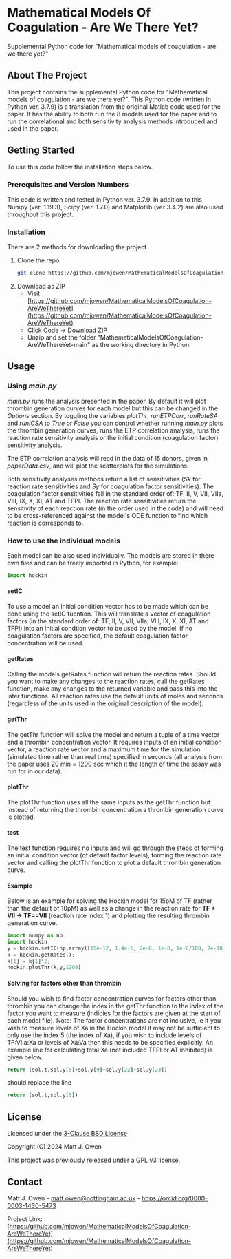 # Mathematical Models Of Coagulation - Are We There Yet?
 Supplemental Python code for "Mathematical models of coagulation - are we there yet?"


<!-- ABOUT THE PROJECT -->
## About The Project
This project contains the supplemental Python code for "Mathematical models of coagulation - are we there yet?". This Python code (written in Python ver. 3.7.9) is a translation from the original Matlab code used for the paper. It has the ability to both run the 8 models used for the paper and to run the correlational and both sensitivity analysis methods introduced and used in the paper.



<!-- GETTING STARTED -->
## Getting Started
To use this code follow the installation steps below.

### Prerequisites and Version Numbers
This code is written and tested in Python ver. 3.7.9. In addition to this Numpy (ver. 1.19.3), Scipy (ver. 1.7.0) and Matplotlib (ver 3.4.2) are also used throughout this project.

### Installation
There are 2 methods for downloading the project.
1. Clone the repo
   ```sh
   git clone https://github.com/mjowen/MathematicalModelsOfCoagulation-AreWeThereYet.git
   ```
2. Download as ZIP
    - Visit [https://github.com/mjowen/MathematicalModelsOfCoagulation-AreWeThereYet](https://github.com/mjowen/MathematicalModelsOfCoagulation-AreWeThereYet)
    - Click Code -> Download ZIP
    - Unzip and set the folder "MathematicalModelsOfCoagulation-AreWeThereYet-main" as the working directory in Python


<!-- USAGE EXAMPLES -->
## Usage
### Using *main.py*
*main.py* runs the analysis presented in the paper. By default it will plot thrombin generation curves for each model but this can be changed in the *Options* section. By toggling the variables *plotThr*, *runETPCorr*, *runRateSA* and *runICSA* to *True* or *False* you can control whether running *main.py* plots the thrombin generation curves, runs the ETP correlation analysis, runs the reaction rate sensitivity analysis or the initial condition (coagulation factor) sensitivity analysis. 

The ETP correlation analysis will read in the data of 15 donors, given in *paperData.csv*, and will plot the scatterplots for the simulations.

Both sensitivity analyses methods return a list of sensitivities (*Sk* for reaction rate sensitivities and *Sy* for coagulation factor sensitivities). The coagulation factor sensitivities fall in the standard order of: TF, II, V, VII, VIIa, VIII, IX, X, XI, AT and TFPI. The reaction rate sensitivities return the sensitivity of each reaction rate (in the order used in the code) and will need to be cross-referenced against the model's ODE function to find which reaction is corresponds to.

### How to use the individual models
Each model can be also used individually. The models are stored in there own files and can be freely imported in Python, for example:
```python
import hockin
```
#### setIC
To use a model an initial condition vector has to be made which can be done using the setIC fucntion. This will translate a vector of coagulation factors (in the standard order of: TF, II, V, VII, VIIa, VIII, IX, X, XI, AT and TFPI) into an initial condtion vector to be used by the model. If no coagulation factors are specified, the default coagulation factor concentration will be used. 

#### getRates
Calling the models getRates function will return the reaction rates. Should you want to make any changes to the reaction rates, call the getRates function, make any changes to the returned variable and pass this into the later functions. All reaction rates use the default units of moles and seconds (regardless of the units used in the original description of the model).

#### getThr
The getThr function will solve the model and return a tuple of a time vector and a thrombin concentration vector. It requires inputs of an initial condition vector, a reaction rate vector and a maximum time for the simulation (simulated time rather than real time) specified in seconds (all analysis from the paper uses 20 min = 1200 sec which it the length of time the assay was run for in our data).

#### plotThr
The plotThr function uses all the same inputs as the getThr function but instead of returning the thrombin concentration a thrombin generation curve is plotted.

#### test
The test function requires no inputs and will go through the steps of forming an initial condition vector (of default factor levels), forming the reaction rate vector and calling the plotThr function to plot a default thrombin generation curve.

#### Example
Below is an example for solving the Hockin model for 15pM of TF (rather than the default of 10pM) as well as a change in the reaction rate for **TF + VII -> TF==VII** (reaction rate index 1) and plotting the resulting thrombin generation curve.
```python
import numpy as np
import hockin
y = hockin.setIC(np.array([15e-12, 1.4e-6, 2e-8, 1e-8, 1e-8/100, 7e-10, 9e-8, 1.6e-7, 3e-8, 3.4e-6, 2.5e-9]));
k = hockin.getRates();
k[1] = k[1]*2;
hockin.plotThr(k,y,1200)
```

#### Solving for factors other than thrombin
Should you wish to find factor concentration curves for factors other than thrombin you can change the index in the getThr function to the index of the factor you want to measure (indicies for the factors are given at the start of each model file). Note: The factor concentrations are not inclusive, ie if you wish to measure levels of Xa in the Hockin model it may not be sufficient to only use the index 5 (the index of Xa), if you wish to include levels of TF:VIIa:Xa or levels of Xa:Va then this needs to be specified explicitly. An example line for calculating total Xa (not included TFPI or AT inhibited) is given below.
```python
return (sol.t,sol.y[5]+sol.y[9]+sol.y[22]+sol.y[23])
```
should replace the line
```python
return (sol.t,sol.y[6])
```

<!-- LICENSE -->
## License
Licensed under the [3-Clause BSD License](LICENSE)
    
Copyright (C) 2024  Matt J. Owen

This project was previously released under a GPL v3 license. 

<!-- CONTACT -->
## Contact

Matt J. Owen - matt.owen@nottingham.ac.uk - https://orcid.org/0000-0003-1430-5473

Project Link: [https://github.com/mjowen/MathematicalModelsOfCoagulation-AreWeThereYet](https://github.com/mjowen/MathematicalModelsOfCoagulation-AreWeThereYet)

